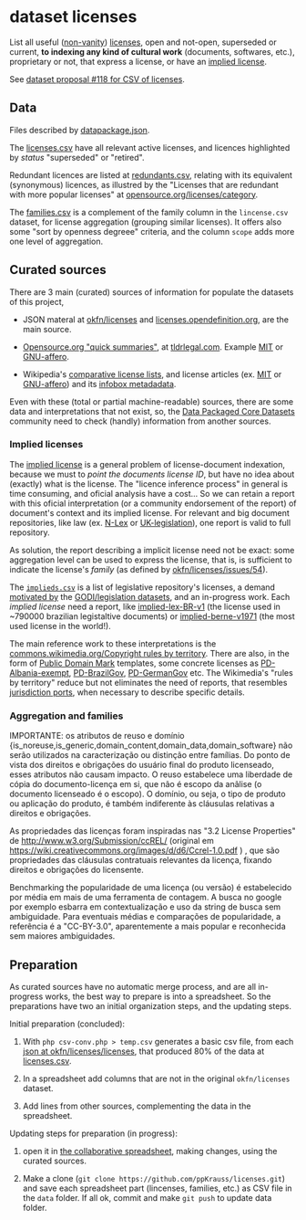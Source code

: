 # dataset licenses

List all useful ([non-vanity](https://en.wikipedia.org/wiki/License_proliferation#Vanity_licenses)) [licenses](https://en.wikipedia.org/wiki/Public_copyright_license), open and not-open, superseded or current, **to indexing any kind of cultural work** (documents, softwares, etc.), proprietary or not, that express a license,  or have an [implied license](https://en.wikipedia.org/wiki/Implied_license).

See [dataset proposal #118 for CSV of licenses](https://github.com/datasets/registry/issues/118).

## Data
Files described by [datapackage.json](./datapackage.json).

The [licenses.csv](./data/licenses.csv) have all relevant active licenses, and licences highlighted by *status* "superseded" or "retired".

Redundant licences are listed at [redundants.csv](./data/redundants.csv), relating with its equivalent (synonymous) licences, as illustred by the "Licenses that are redundant with more popular licenses" at [opensource.org/licenses/category](http://opensource.org/licenses/category). 

The [families.csv](./data/families.csv) is a complement of the family column in the `lincense.csv` dataset, for license aggregation (grouping similar licenses). It  offers also some "sort by openness degreee" criteria, and the column `scope` adds more one level of aggregation.

## Curated sources

There are 3 main (curated) sources of information for populate the datasets of this project,

* JSON materal at [okfn/licenses](https://github.com/okfn/licenses) and  [licenses.opendefinition.org](http://licenses.opendefinition.org/), are the main source.

* [Opensource.org "quick summaries"](http://opensource.org/licenses), at [tldrlegal.com](https://tldrlegal.com/licenses/browse). Example [MIT](https://www.tldrlegal.com/l/mit) or [GNU-affero](https://www.tldrlegal.com/l/agpl3).

* Wikipedia's [comparative license lists](https://en.wikipedia.org/wiki/Comparison_of_free_and_open-source_software_licenses), and  license articles (ex. [MIT](https://en.wikipedia.org/wiki/MIT_License) or [GNU-affero](https://en.wikipedia.org/wiki/Affero_General_Public_License)) and its [infobox metadadata](https://en.wikipedia.org/wiki/Template:Infobox_software_license).

Even with these (total or partial machine-readable) sources, there are some data and interpretations that not exist, so, the [Data Packaged Core Datasets](https://github.com/datasets) community need to check (handly) information from another sources.

### Implied licenses

The [implied license](https://en.wikipedia.org/wiki/Implied_license) is a general problem of license-document indexation, because we must to *point the documents license ID*, but have no idea about (exactly) what is the license. The "licence inference process" in general is time consuming, and oficial analysis have a cost... So we can retain a report with this oficial interpretation (or a community endorsement of the report) of document's context and its implied license. For relevant and big document repositories, like law (ex. [N-Lex](http://eur-lex.europa.eu/n-lex/) or [UK-legislation](http://www.legislation.gov.uk/browse)), one report is valid to full repository.

As solution, the report describing a implicit license need not be exact: some aggregation level can be used to express the license, that is, is sufficient to indicate the license's *family* (as defined by [okfn/licenses/issues/54](https://github.com/okfn/licenses/issues/54)). 

The [`implieds.csv`](./data/implieds.csv) is a list of legislative repository's licenses, a demand [motivated by](https://discuss.okfn.org/t/reflections-on-this-years-index/1338/13?u=ppkrauss) the [GODI/legislation datasets](http://index.okfn.org/dataset/legislation/), and an in-progress work. Each *implied license* need a report, like [implied-lex-BR-v1](https://github.com/ppKrauss/licenses/blob/master/reports/implied-lex-BR-v1.md) (the license used in ~790000 brazilian legistaltive documents) or  [implied-berne-v1971](https://github.com/ppKrauss/licenses/blob/master/reports/implied-berne-v1971.md) (the most used license in the world!).

The main reference work to these interpretations is the [commons.wikimedia.org/Copyright rules by territory](https://commons.wikimedia.org/wiki/Commons:Copyright_rules_by_territory). There are also, in the form of  [Public Domain Mark](https://wiki.creativecommons.org/wiki/PDM_FAQ) templates, some concrete licenses as [PD-Albania-exempt](https://commons.wikimedia.org/wiki/Template:PD-Albania-exempt), [PD-BrazilGov](https://commons.wikimedia.org/wiki/Template:PD-BrazilGov), [PD-GermanGov](https://commons.wikimedia.org/wiki/Template:PD-GermanGov)  etc. 
The Wikimedia's "rules by territory" reduce but not eliminates the need of reports, that resembles [jurisdiction ports](https://en.wikipedia.org/wiki/Creative_Commons_jurisdiction_ports), when necessary to describe specific details.


### Aggregation and families

IMPORTANTE: os atributos de reuso e domínio {is_noreuse,is_generic,domain_content,domain_data,domain_software} não serão utilizados na caracterização ou distinção entre famílias. Do ponto de vista dos direitos e obrigações do usuário final do produto licenseado, esses atributos não causam impacto. O reuso estabelece uma liberdade de cópia do documento-licença em si, que não é escopo da anãlise (o documento licenseado é o escopo). O domínio, ou seja, o tipo de produto ou aplicação do produto, é também indiferente às cláusulas relativas a direitos e obrigações.

As propriedades das licenças foram inspiradas nas "3.2 License Properties" de http://www.w3.org/Submission/ccREL/ 
(original em https://wiki.creativecommons.org/images/d/d6/Ccrel-1.0.pdf ) , que são propriedades das cláusulas contratuais relevantes da licença, fixando direitos e obrigações do licensente.

Benchmarking the popularidade de uma licença (ou versão) é estabelecido por média em mais de uma ferramenta de contagem. A busca no google por exemplo esbarra em contextualização e uso da string de busca sem ambiguidade. Para eventuais médias e comparações de popularidade, a referência é a "CC-BY-3.0", aparentemente a mais popular e reconhecida sem maiores ambiguidades.

## Preparation

As curated sources have no automatic merge process, and are all in-progress works, the best way to prepare is into a spreadsheet. So the preparations have two an initial organization steps, and the updating steps.

Initial preparation (concluded):

 1. With `php csv-conv.php > temp.csv` generates a basic csv file, from each [json at okfn/licenses/licenses](https://github.com/okfn/licenses/tree/master/licenses), that produced 80% of the data at [licenses.csv](./data/licenses.csv).

 2. In a spreadsheet add columns that are not in the original `okfn/licenses` dataset.

 3. Add lines from other sources, complementing the data in the spreadsheet.

Updating steps for preparation (in progress):

 1. open it in [the collaborative spreadsheet](https://docs.google.com/spreadsheets/d/17RwlPayXj2IBIBszp4wKMdK7OwwPqX125WmF3XFzM0A/edit?usp=sharing), making changes, using the curated sources.

 2. Make a clone (`git clone https://github.com/ppKrauss/licenses.git`) and save each spreadsheet part (lincenses, families, etc.) as CSV file in the `data` folder. If all ok, commit and make `git push` to update data folder.



